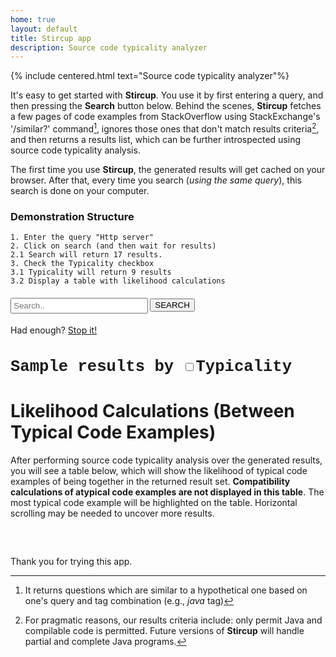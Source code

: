 ```yaml
---
home: true
layout: default
title: Stircup app
description: Source code typicality analyzer
---
```


{% include centered.html text="Source code typicality analyzer"%}

It's easy to get started with **Stircup**. You use it by first entering a query, and then pressing the **Search** button below. Behind the scenes, **Stircup** fetches a few pages of code examples from StackOverflow using StackExchange's '/similar?' command[^1], ignores those ones that don't match results criteria[^2], and then returns a results list, which can be further introspected using source code typicality analysis.

The first time you use **Stircup**, the generated results will get cached on your browser. After that, every time you search (_using the same query_), this search is done on your computer.

### Demonstration Structure

	1. Enter the query "Http server"
	2. Click on search (and then wait for results)  
	2.1 Search will return 17 results. 
	3. Check the Typicality checkbox
	3.1 Typicality will return 9 results
	3.2 Display a table with likelihood calculations 

<div id="columns">
    <div id="left-col">
        <h4>
					<span class="searcher">
						<input 
							id="topk" style="width: 20px;" type="hidden" placeholder="10..." value="10" 
							onkeypress='return event.charCode >= 48 && event.charCode <= 57'/>
						<input id="query" style="width: 220px;vertical-align:middle;padding:3px;" type="text" placeholder="Search.." />						
						<button class="octicon-button dark" id="search">SEARCH</button>
					</span>
				</h4>
        <div id="logger"></div>
        <div id="stopper" class="hide">
           Had enough? <a href="#" id="stop">Stop it!</a>
        </div>
    </div>
</div>
<div id="right-col">
		<h4 style="font-family: Courier, monospace;font-size: 1.6rem;">Sample results by <span class="searcher"><input type="checkbox" id="sorting" value="typical"/><span class="typicality">Typicality</span></span></h4>
    <div id="displayer"></div>
</div>
<div id="clear"></div>

# Likelihood Calculations (Between Typical Code Examples)

After performing source code typicality analysis over the generated results, 
you will see a table below, which will show the likelihood of typical 
code examples of being together in the returned result set. __Compatibility 
calculations of atypical code examples are not displayed in this table__. 
The most typical code example will be highlighted on the table. Horizontal 
scrolling may be needed to uncover more results.

<div style="width: 100%; overflow: auto; font-size:60%;">
	<table id='GaussianKernel' class="kernel">
		<tbody style="display:none">
		</tbody>
	</table>
</div>


Thank you for trying this app.

[^1]: It returns questions which are similar to a hypothetical one based on one's query and tag combination (e.g., _java_ tag) 

[^2]: For pragmatic reasons, our results criteria include: only permit Java and compilable code is permitted. Future versions of **Stircup** will handle partial and complete Java programs.  